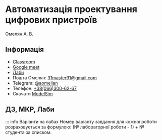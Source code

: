 # Автоматизація проектування цифрових пристроїв

Омелян А. В.

## Інформація

-   [Classroom](https://classroom.google.com/u/2/c/NjIwODQ5Njk4Mzgy)
-   [Google meet](https://meet.google.com/fnc-thdj-bqg)
-   [Лаби](https://drive.google.com/drive/u/1/folders/1ZeUGQuPCxVTuHqs5ZL6OPFROBdQq4vHo)
-   Пошта Омелян: [31master91@gmail.com](mailto:31master91@gmail.com)
-   Telegram: [@aomelian](https://t.me/aomelian)
-   Телефон: [+38(066)300-62-67](tel:+380663006267)
-   Скачати [ModelSim](https://www.intel.com/content/www/us/en/software-kit/750368/modelsim-intel-fpgas-standard-edition-software-version-18-1.html)

## ДЗ, МКР, Лаби

::: info Варіанти на лабах
Номер варіанту завдання для кожної роботи розраховується за формулою: (№ лабораторної роботи - 1) + № студента за списком.
